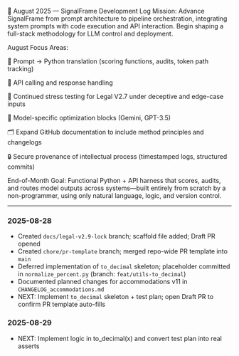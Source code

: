 📅 August 2025 — SignalFrame Development Log
Mission:
Advance SignalFrame from prompt architecture to pipeline orchestration, integrating system prompts with code execution and API interaction. Begin shaping a full-stack methodology for LLM control and deployment.

August Focus Areas:

🧠 Prompt → Python translation (scoring functions, audits, token path tracking)

🔌 API calling and response handling

🧪 Continued stress testing for Legal V2.7 under deceptive and edge-case inputs

🧭 Model-specific optimization blocks (Gemini, GPT-3.5)

🗂️ Expand GitHub documentation to include method principles and changelogs

🔒 Secure provenance of intellectual process (timestamped logs, structured commits)

End-of-Month Goal:
Functional Python + API harness that scores, audits, and routes model outputs across systems—built entirely from scratch by a non-programmer, using only natural language, logic, and version control.

---

### 2025-08-28
- Created `docs/legal-v2.9-lock` branch; scaffold file added; Draft PR opened
- Created `chore/pr-template` branch; merged repo-wide PR template into `main`
- Deferred implementation of `to_decimal` skeleton; placeholder committed in `normalize_percent.py` (branch: `feat/utils-to_decimal`)
- Documented planned changes for accommodations v11 in `CHANGELOG_accommodations.md`
- NEXT: Implement `to_decimal` skeleton + test plan; open Draft PR to confirm PR template auto-fills

### 2025-08-29
- NEXT: Implement logic in to_decimal(x) and convert test plan into real asserts
